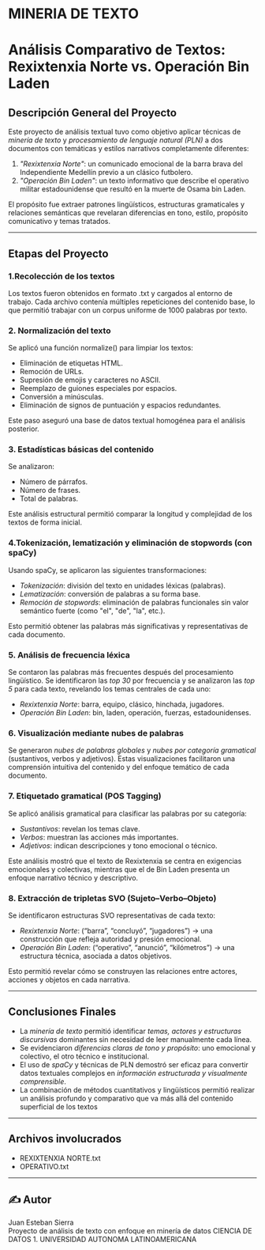 # MINERIA DE TEXTO
# Análisis Comparativo de Textos: Rexixtenxia Norte vs. Operación Bin Laden

## Descripción General del Proyecto

Este proyecto de análisis textual tuvo como objetivo aplicar técnicas de *minería de texto* y *procesamiento de lenguaje natural (PLN)* a dos documentos con temáticas y estilos narrativos completamente diferentes:

1. *"Rexixtenxia Norte"*: un comunicado emocional de la barra brava del Independiente Medellín previo a un clásico futbolero.
2. *"Operación Bin Laden"*: un texto informativo que describe el operativo militar estadounidense que resultó en la muerte de Osama bin Laden.

El propósito fue extraer patrones lingüísticos, estructuras gramaticales y relaciones semánticas que revelaran diferencias en tono, estilo, propósito comunicativo y temas tratados.

---

##  Etapas del Proyecto

### 1.Recolección de los textos
Los textos fueron obtenidos en formato .txt y cargados al entorno de trabajo. Cada archivo contenía múltiples repeticiones del contenido base, lo que permitió trabajar con un corpus uniforme de 1000 palabras por texto.

### 2. Normalización del texto
Se aplicó una función normalize() para limpiar los textos:
- Eliminación de etiquetas HTML.
- Remoción de URLs.
- Supresión de emojis y caracteres no ASCII.
- Reemplazo de guiones especiales por espacios.
- Conversión a minúsculas.
- Eliminación de signos de puntuación y espacios redundantes.

Este paso aseguró una base de datos textual homogénea para el análisis posterior.

### 3. Estadísticas básicas del contenido
Se analizaron:
- Número de párrafos.
- Número de frases.
- Total de palabras.

Este análisis estructural permitió comparar la longitud y complejidad de los textos de forma inicial.

### 4.Tokenización, lematización y eliminación de stopwords (con spaCy)
Usando spaCy, se aplicaron las siguientes transformaciones:
- *Tokenización*: división del texto en unidades léxicas (palabras).
- *Lematización*: conversión de palabras a su forma base.
- *Remoción de stopwords*: eliminación de palabras funcionales sin valor semántico fuerte (como "el", "de", "la", etc.).

Esto permitió obtener las palabras más significativas y representativas de cada documento.

### 5. Análisis de frecuencia léxica
Se contaron las palabras más frecuentes después del procesamiento lingüístico. Se identificaron las *top 30* por frecuencia y se analizaron las *top 5* para cada texto, revelando los temas centrales de cada uno:

- *Rexixtenxia Norte*: barra, equipo, clásico, hinchada, jugadores.
- *Operación Bin Laden*: bin, laden, operación, fuerzas, estadounidenses.

### 6. Visualización mediante nubes de palabras
Se generaron *nubes de palabras globales* y *nubes por categoría gramatical* (sustantivos, verbos y adjetivos). Estas visualizaciones facilitaron una comprensión intuitiva del contenido y del enfoque temático de cada documento.

### 7.  Etiquetado gramatical (POS Tagging)
Se aplicó análisis gramatical para clasificar las palabras por su categoría:
- *Sustantivos*: revelan los temas clave.
- *Verbos*: muestran las acciones más importantes.
- *Adjetivos*: indican descripciones y tono emocional o técnico.

Este análisis mostró que el texto de Rexixtenxia se centra en exigencias emocionales y colectivas, mientras que el de Bin Laden presenta un enfoque narrativo técnico y descriptivo.

### 8. Extracción de tripletas SVO (Sujeto–Verbo–Objeto)
Se identificaron estructuras SVO representativas de cada texto:

- *Rexixtenxia Norte*: (“barra”, “concluyó”, “jugadores”) → una construcción que refleja autoridad y presión emocional.
- *Operación Bin Laden*: (“operativo”, “anunció”, “kilómetros”) → una estructura técnica, asociada a datos objetivos.

Esto permitió revelar cómo se construyen las relaciones entre actores, acciones y objetos en cada narrativa.

---

## Conclusiones Finales

- La *minería de texto* permitió identificar *temas, actores y estructuras discursivas* dominantes sin necesidad de leer manualmente cada línea.
- Se evidenciaron *diferencias claras de tono y propósito*: uno emocional y colectivo, el otro técnico e institucional.
- El uso de *spaCy* y técnicas de PLN demostró ser eficaz para convertir datos textuales complejos en *información estructurada y visualmente comprensible*.
- La combinación de métodos cuantitativos y lingüísticos permitió realizar un análisis profundo y comparativo que va más allá del contenido superficial de los textos

--------------------------------------

## Archivos involucrados
- REXIXTENXIA NORTE.txt
- OPERATIVO.txt
-----------------------------------------

## ✍️ Autor
Juan Esteban Sierra  
Proyecto de análisis de texto con enfoque en minería de datos CIENCIA DE DATOS 1. UNIVERSIDAD AUTONOMA LATINOAMERICANA
